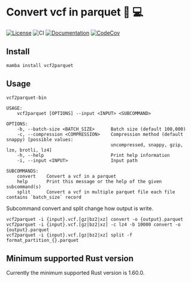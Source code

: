 # Convert vcf in parquet 🧬 💻

[![License](https://img.shields.io/badge/license-MIT-green)](https://github.com/natir/vcf2parquet/blob/master/LICENSE)
![CI](https://github.com/natir/vcf2parquet/workflows/CI/badge.svg)
[![Documentation](https://github.com/natir/vcf2parquet/workflows/Documentation/badge.svg)](https://natir.github.io/vcf2parquet/vcf2parquet)
[![CodeCov](https://codecov.io/gh/natir/vcf2parquet/vcf2parquetanch/master/graph/badge.svg)](https://codecov.io/gh/natir/vcf2parquet)


## Install

```
mamba install vcf2parquet
```

## Usage

```
vcf2parquet-bin

USAGE:
    vcf2parquet [OPTIONS] --input <INPUT> <SUBCOMMAND>

OPTIONS:
    -b, --batch-size <BATCH_SIZE>      Batch size (default 100,000)
    -c, --compression <COMPRESSION>    Compression method (default snappy) [possible values:
                                       uncompressed, snappy, gzip, lzo, brotli, lz4]
    -h, --help                         Print help information
    -i, --input <INPUT>                Input path

SUBCOMMANDS:
    convert    Convert a vcf in a parquet
    help       Print this message or the help of the given subcommand(s)
    split      Convert a vcf in multiple parquet file each file contains `batch_size` record
```

Subcommand convert and split change how output is write.

```
vcf2parquet -i {input}.vcf.[gz|bz2|xz] convert -o {output}.parquet
vcf2parquet -i {input}.vcf.[gz|bz2|xz] -c lz4 -b 10000 convert -o {output}.parquet
vcf2parquet -i {input}.vcf.[gz|bz2|xz] split -f format_partition_{}.parquet
```

## Minimum supported Rust version

Currently the minimum supported Rust version is 1.60.0.
